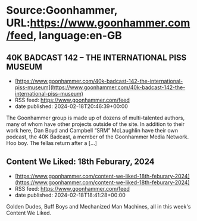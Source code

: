 # Source:Goonhammer, URL:https://www.goonhammer.com/feed, language:en-GB

## 40K BADCAST 142 – THE INTERNATIONAL PISS MUSEUM
 - [https://www.goonhammer.com/40k-badcast-142-the-international-piss-museum](https://www.goonhammer.com/40k-badcast-142-the-international-piss-museum)
 - RSS feed: https://www.goonhammer.com/feed
 - date published: 2024-02-18T20:46:39+00:00

The Goonhammer group is made up of dozens of multi-talented authors, many of whom have other projects outside of the site. In addition to their work here, Dan Boyd and Campbell &#8220;SRM&#8221; McLaughlin have their own podcast, the 40K Badcast, a member of the Goonhammer Media Network.   Hoo boy. The fellas return after a [&#8230;]

## Content We Liked: 18th Feburary, 2024
 - [https://www.goonhammer.com/content-we-liked-18th-feburary-2024](https://www.goonhammer.com/content-we-liked-18th-feburary-2024)
 - RSS feed: https://www.goonhammer.com/feed
 - date published: 2024-02-18T18:41:28+00:00

Golden Dudes, Buff Boys and Mechanized Man Machines, all in this week's Content We Liked.

